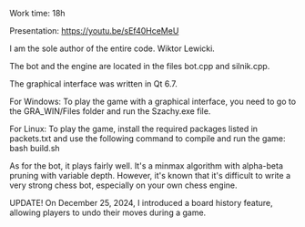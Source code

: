 Work time: 18h

Presentation: https://youtu.be/sEf40HceMeU

I am the sole author of the entire code. Wiktor Lewicki.

The bot and the engine are located in the files bot.cpp and silnik.cpp.

The graphical interface was written in Qt 6.7.

For Windows: To play the game with a graphical interface, you need to go to the GRA_WIN/Files folder and run the Szachy.exe file.

For Linux: To play the game, install the required packages listed in packets.txt and use the following command to compile and run the game: bash build.sh

As for the bot, it plays fairly well. It's a minmax algorithm with alpha-beta pruning with variable depth. However, it's known that it's difficult to write a very strong chess bot, especially on your own chess engine.

UPDATE! On December 25, 2024, I introduced a board history feature, allowing players to undo their moves during a game.
